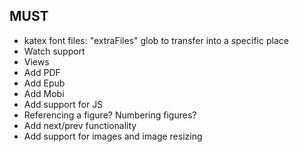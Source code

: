 ## MUST

- katex font files: "extraFiles" glob to transfer into a specific place
- Watch support
- Views
- Add PDF
- Add Epub
- Add Mobi
- Add support for JS
- Referencing a figure? Numbering figures?
- Add next/prev functionality
- Add support for images and image resizing
